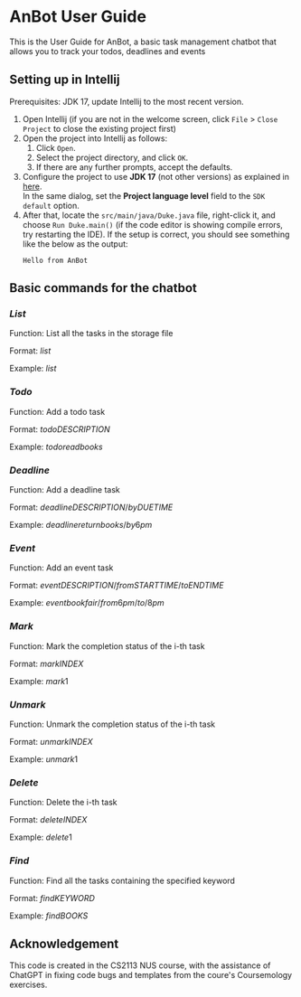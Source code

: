 # AnBot User Guide

This is the User Guide for AnBot, a basic task management chatbot that allows you to track your todos, deadlines and events

## Setting up in Intellij

Prerequisites: JDK 17, update Intellij to the most recent version.

1. Open Intellij (if you are not in the welcome screen, click `File` > `Close Project` to close the existing project first)
2. Open the project into Intellij as follows:
   1. Click `Open`.
   1. Select the project directory, and click `OK`.
   1. If there are any further prompts, accept the defaults.
3. Configure the project to use **JDK 17** (not other versions) as explained in [here](https://www.jetbrains.com/help/idea/sdk.html#set-up-jdk).<br>
   In the same dialog, set the **Project language level** field to the `SDK default` option.
4. After that, locate the `src/main/java/Duke.java` file, right-click it, and choose `Run Duke.main()` (if the code editor is showing compile errors, try restarting the IDE). If the setup is correct, you should see something like the below as the output:
   ```
   Hello from AnBot 
   ```
## Basic commands for the chatbot

### $List$ 

Function: List all the tasks in the storage file

Format: $list$ 

Example: $list$ 

### $Todo$ 

Function: Add a todo task

Format: $todo DESCRIPTION$ 

Example: $todo read books$ 

### $Deadline$ 

Function: Add a deadline task

Format: $deadline DESCRIPTION /by DUE TIME$ 

Example: $deadline return books /by 6pm$ 

### $Event$ 

Function: Add an event task

Format: $event DESCRIPTION /from START TIME /to END TIME$ 

Example: $event book fair /from 6pm /to /8pm$ 

### $Mark$ 

Function: Mark the completion status of the i-th task

Format: $mark INDEX$ 

Example: $mark 1$

### $Unmark$ 

Function: Unmark the completion status of the i-th task

Format: $unmark INDEX$ 

Example: $unmark 1$

### $Delete$ 

Function: Delete the i-th task

Format: $delete INDEX$ 

Example: $delete 1$

### $Find$ 

Function: Find all the tasks containing the specified keyword 

Format: $find KEYWORD$ 

Example: $find BOOKS$

## Acknowledgement

This code is created in the CS2113 NUS course, with the assistance of ChatGPT in fixing code bugs and templates from the coure's Coursemology exercises. 
